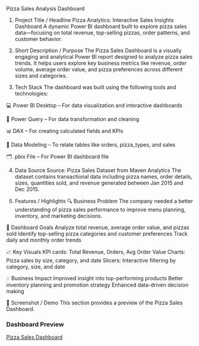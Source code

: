  Pizza Sales Analysis Dashboard
1. Project Title / Headline
Pizza Analytics: Interactive Sales Insights Dashboard
A dynamic Power BI dashboard built to explore pizza sales data—focusing on total revenue, top-selling pizzas, order patterns, and customer behavior.

2. Short Description / Purpose
The Pizza Sales Dashboard is a visually engaging and analytical Power BI report designed to analyze pizza sales trends. It helps users explore key business metrics like revenue, order volume, average order value, and pizza preferences across different sizes and categories.

3. Tech Stack
The dashboard was built using the following tools and technologies:

💻 Power BI Desktop – For data visualization and interactive dashboards

🔄 Power Query – For data transformation and cleaning

📊 DAX – For creating calculated fields and KPIs

🧩 Data Modeling – To relate tables like orders, pizza_types, and sales

🗂️ .pbix File – For Power BI dashboard file

4. Data Source
Source: Pizza Sales Dataset from Maven Analytics
The dataset contains transactional data including pizza names, order details, sizes, quantities sold, and revenue generated between Jan 2015 and Dec 2015.

5. Features / Highlights
🔍 Business Problem
The company needed a better understanding of pizza sales performance to improve menu planning, inventory, and marketing decisions.

🎯 Dashboard Goals
Analyze total revenue, average order value, and pizzas sold
Identify top-selling pizza categories and customer preferences
Track daily and monthly order trends

📈 Key Visuals
KPI cards: Total Revenue, Orders, Avg Order Value
Charts: Pizza sales by size, category, and date
Slicers: Interactive filtering by category, size, and date

💡 Business Impact
Improved insight into top-performing products
Better inventory planning and promotion strategy
Enhanced data-driven decision making

📸 Screenshot / Demo
This section provides a preview of the Pizza Sales Dashboard.
### Dashboard Preview  
[Pizza Sales Dashboard]()










